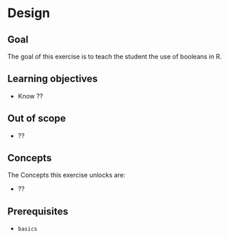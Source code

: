 # Design

## Goal

The goal of this exercise is to teach the student the use of booleans in R.

## Learning objectives

- Know ??

## Out of scope

- ??

## Concepts

The Concepts this exercise unlocks are:

- ??

## Prerequisites

- `basics`


